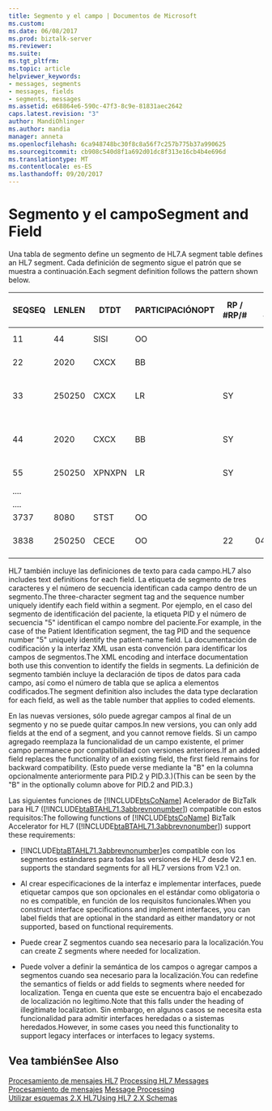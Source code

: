 ```yaml
---
title: Segmento y el campo | Documentos de Microsoft
ms.custom: 
ms.date: 06/08/2017
ms.prod: biztalk-server
ms.reviewer: 
ms.suite: 
ms.tgt_pltfrm: 
ms.topic: article
helpviewer_keywords:
- messages, segments
- messages, fields
- segments, messages
ms.assetid: e68864e6-590c-47f3-8c9e-81831aec2642
caps.latest.revision: "3"
author: MandiOhlinger
ms.author: mandia
manager: anneta
ms.openlocfilehash: 6ca948748bc30f8c8a56f7c257b775b37a990625
ms.sourcegitcommit: cb908c540d8f1a692d01dc8f313e16cb4b4e696d
ms.translationtype: MT
ms.contentlocale: es-ES
ms.lasthandoff: 09/20/2017
---
```

# <a name="segment-and-field"></a><span data-ttu-id="87380-102">Segmento y el campo</span><span class="sxs-lookup"><span data-stu-id="87380-102">Segment and Field</span></span>
<span data-ttu-id="87380-103">Una tabla de segmento define un segmento de HL7.</span><span class="sxs-lookup"><span data-stu-id="87380-103">A segment table defines an HL7 segment.</span></span> <span data-ttu-id="87380-104">Cada definición de segmento sigue el patrón que se muestra a continuación.</span><span class="sxs-lookup"><span data-stu-id="87380-104">Each segment definition follows the pattern shown below.</span></span>  
  
|<span data-ttu-id="87380-105">SEQ</span><span class="sxs-lookup"><span data-stu-id="87380-105">SEQ</span></span>|<span data-ttu-id="87380-106">LEN</span><span class="sxs-lookup"><span data-stu-id="87380-106">LEN</span></span>|<span data-ttu-id="87380-107">DT</span><span class="sxs-lookup"><span data-stu-id="87380-107">DT</span></span>|<span data-ttu-id="87380-108">PARTICIPACIÓN</span><span class="sxs-lookup"><span data-stu-id="87380-108">OPT</span></span>|<span data-ttu-id="87380-109">RP / #</span><span class="sxs-lookup"><span data-stu-id="87380-109">RP/#</span></span>|<span data-ttu-id="87380-110">TBL #</span><span class="sxs-lookup"><span data-stu-id="87380-110">TBL#</span></span>|<span data-ttu-id="87380-111">ELEMENTO #</span><span class="sxs-lookup"><span data-stu-id="87380-111">ITEM#</span></span>|<span data-ttu-id="87380-112">NOMBRE DEL ELEMENTO</span><span class="sxs-lookup"><span data-stu-id="87380-112">ELEMENT NAME</span></span>|  
|---------|---------|--------|---------|------------|-----------|------------|------------------|  
|<span data-ttu-id="87380-113">1</span><span class="sxs-lookup"><span data-stu-id="87380-113">1</span></span>|<span data-ttu-id="87380-114">4</span><span class="sxs-lookup"><span data-stu-id="87380-114">4</span></span>|<span data-ttu-id="87380-115">SI</span><span class="sxs-lookup"><span data-stu-id="87380-115">SI</span></span>|<span data-ttu-id="87380-116">O</span><span class="sxs-lookup"><span data-stu-id="87380-116">O</span></span>|||<span data-ttu-id="87380-117">00104</span><span class="sxs-lookup"><span data-stu-id="87380-117">00104</span></span>|<span data-ttu-id="87380-118">Establecer Id.: PID</span><span class="sxs-lookup"><span data-stu-id="87380-118">Set ID - PID</span></span>|  
|<span data-ttu-id="87380-119">2</span><span class="sxs-lookup"><span data-stu-id="87380-119">2</span></span>|<span data-ttu-id="87380-120">20</span><span class="sxs-lookup"><span data-stu-id="87380-120">20</span></span>|<span data-ttu-id="87380-121">CX</span><span class="sxs-lookup"><span data-stu-id="87380-121">CX</span></span>|<span data-ttu-id="87380-122">B</span><span class="sxs-lookup"><span data-stu-id="87380-122">B</span></span>|||<span data-ttu-id="87380-123">00105</span><span class="sxs-lookup"><span data-stu-id="87380-123">00105</span></span>|<span data-ttu-id="87380-124">Id. de pacientes</span><span class="sxs-lookup"><span data-stu-id="87380-124">Patient ID</span></span>|  
|<span data-ttu-id="87380-125">3</span><span class="sxs-lookup"><span data-stu-id="87380-125">3</span></span>|<span data-ttu-id="87380-126">250</span><span class="sxs-lookup"><span data-stu-id="87380-126">250</span></span>|<span data-ttu-id="87380-127">CX</span><span class="sxs-lookup"><span data-stu-id="87380-127">CX</span></span>|<span data-ttu-id="87380-128">L</span><span class="sxs-lookup"><span data-stu-id="87380-128">R</span></span>|<span data-ttu-id="87380-129">S</span><span class="sxs-lookup"><span data-stu-id="87380-129">Y</span></span>||<span data-ttu-id="87380-130">00106</span><span class="sxs-lookup"><span data-stu-id="87380-130">00106</span></span>|<span data-ttu-id="87380-131">Lista de identificadores de pacientes</span><span class="sxs-lookup"><span data-stu-id="87380-131">Patient Identifier List</span></span>|  
|<span data-ttu-id="87380-132">4</span><span class="sxs-lookup"><span data-stu-id="87380-132">4</span></span>|<span data-ttu-id="87380-133">20</span><span class="sxs-lookup"><span data-stu-id="87380-133">20</span></span>|<span data-ttu-id="87380-134">CX</span><span class="sxs-lookup"><span data-stu-id="87380-134">CX</span></span>|<span data-ttu-id="87380-135">B</span><span class="sxs-lookup"><span data-stu-id="87380-135">B</span></span>|<span data-ttu-id="87380-136">S</span><span class="sxs-lookup"><span data-stu-id="87380-136">Y</span></span>||<span data-ttu-id="87380-137">00107</span><span class="sxs-lookup"><span data-stu-id="87380-137">00107</span></span>|<span data-ttu-id="87380-138">Identificador del paciente alternativo - PID</span><span class="sxs-lookup"><span data-stu-id="87380-138">Alternate Patient ID - PID</span></span>|  
|<span data-ttu-id="87380-139">5</span><span class="sxs-lookup"><span data-stu-id="87380-139">5</span></span>|<span data-ttu-id="87380-140">250</span><span class="sxs-lookup"><span data-stu-id="87380-140">250</span></span>|<span data-ttu-id="87380-141">XPN</span><span class="sxs-lookup"><span data-stu-id="87380-141">XPN</span></span>|<span data-ttu-id="87380-142">L</span><span class="sxs-lookup"><span data-stu-id="87380-142">R</span></span>|<span data-ttu-id="87380-143">S</span><span class="sxs-lookup"><span data-stu-id="87380-143">Y</span></span>||<span data-ttu-id="87380-144">00108</span><span class="sxs-lookup"><span data-stu-id="87380-144">00108</span></span>|<span data-ttu-id="87380-145">Nombre del paciente</span><span class="sxs-lookup"><span data-stu-id="87380-145">Patient Name</span></span>|  
|<span data-ttu-id="87380-146">..</span><span class="sxs-lookup"><span data-stu-id="87380-146">..</span></span>||||||||  
|<span data-ttu-id="87380-147">..</span><span class="sxs-lookup"><span data-stu-id="87380-147">..</span></span>||||||||  
|<span data-ttu-id="87380-148">37</span><span class="sxs-lookup"><span data-stu-id="87380-148">37</span></span>|<span data-ttu-id="87380-149">80</span><span class="sxs-lookup"><span data-stu-id="87380-149">80</span></span>|<span data-ttu-id="87380-150">ST</span><span class="sxs-lookup"><span data-stu-id="87380-150">ST</span></span>|<span data-ttu-id="87380-151">O</span><span class="sxs-lookup"><span data-stu-id="87380-151">O</span></span>|||<span data-ttu-id="87380-152">01541</span><span class="sxs-lookup"><span data-stu-id="87380-152">01541</span></span>|<span data-ttu-id="87380-153">Demanda</span><span class="sxs-lookup"><span data-stu-id="87380-153">Strain</span></span>|  
|<span data-ttu-id="87380-154">38</span><span class="sxs-lookup"><span data-stu-id="87380-154">38</span></span>|<span data-ttu-id="87380-155">250</span><span class="sxs-lookup"><span data-stu-id="87380-155">250</span></span>|<span data-ttu-id="87380-156">CE</span><span class="sxs-lookup"><span data-stu-id="87380-156">CE</span></span>|<span data-ttu-id="87380-157">O</span><span class="sxs-lookup"><span data-stu-id="87380-157">O</span></span>|<span data-ttu-id="87380-158">2</span><span class="sxs-lookup"><span data-stu-id="87380-158">2</span></span>|<span data-ttu-id="87380-159">0429</span><span class="sxs-lookup"><span data-stu-id="87380-159">0429</span></span>|<span data-ttu-id="87380-160">01542</span><span class="sxs-lookup"><span data-stu-id="87380-160">01542</span></span>|<span data-ttu-id="87380-161">Código de la clase de producción</span><span class="sxs-lookup"><span data-stu-id="87380-161">Production Class Code</span></span>|  
  
 <span data-ttu-id="87380-162">HL7 también incluye las definiciones de texto para cada campo.</span><span class="sxs-lookup"><span data-stu-id="87380-162">HL7 also includes text definitions for each field.</span></span> <span data-ttu-id="87380-163">La etiqueta de segmento de tres caracteres y el número de secuencia identifican cada campo dentro de un segmento.</span><span class="sxs-lookup"><span data-stu-id="87380-163">The three-character segment tag and the sequence number uniquely identify each field within a segment.</span></span> <span data-ttu-id="87380-164">Por ejemplo, en el caso del segmento de identificación del paciente, la etiqueta PID y el número de secuencia "5" identifican el campo nombre del paciente.</span><span class="sxs-lookup"><span data-stu-id="87380-164">For example, in the case of the Patient Identification segment, the tag PID and the sequence number "5" uniquely identify the patient-name field.</span></span> <span data-ttu-id="87380-165">La documentación de codificación y la interfaz XML usan esta convención para identificar los campos de segmentos.</span><span class="sxs-lookup"><span data-stu-id="87380-165">The XML encoding and interface documentation both use this convention to identify the fields in segments.</span></span> <span data-ttu-id="87380-166">La definición de segmento también incluye la declaración de tipos de datos para cada campo, así como el número de tabla que se aplica a elementos codificados.</span><span class="sxs-lookup"><span data-stu-id="87380-166">The segment definition also includes the data type declaration for each field, as well as the table number that applies to coded elements.</span></span>  
  
 <span data-ttu-id="87380-167">En las nuevas versiones, sólo puede agregar campos al final de un segmento y no se puede quitar campos.</span><span class="sxs-lookup"><span data-stu-id="87380-167">In new versions, you can only add fields at the end of a segment, and you cannot remove fields.</span></span> <span data-ttu-id="87380-168">Si un campo agregado reemplaza la funcionalidad de un campo existente, el primer campo permanece por compatibilidad con versiones anteriores.</span><span class="sxs-lookup"><span data-stu-id="87380-168">If an added field replaces the functionality of an existing field, the first field remains for backward compatibility.</span></span> <span data-ttu-id="87380-169">(Esto puede verse mediante la "B" en la columna opcionalmente anteriormente para PID.2 y PID.3.)</span><span class="sxs-lookup"><span data-stu-id="87380-169">(This can be seen by the "B" in the optionally column above for PID.2 and PID.3.)</span></span>  
  
 <span data-ttu-id="87380-170">Las siguientes funciones de [!INCLUDE[btsCoName](../../includes/btsconame-md.md)] Acelerador de BizTalk para HL7 ([!INCLUDE[btaBTAHL71.3abbrevnonumber](../../includes/btabtahl71-3abbrevnonumber-md.md)]) compatible con estos requisitos:</span><span class="sxs-lookup"><span data-stu-id="87380-170">The following functions of [!INCLUDE[btsCoName](../../includes/btsconame-md.md)] BizTalk Accelerator for HL7 ([!INCLUDE[btaBTAHL71.3abbrevnonumber](../../includes/btabtahl71-3abbrevnonumber-md.md)]) support these requirements:</span></span>  
  
-   [!INCLUDE[btaBTAHL71.3abbrevnonumber](../../includes/btabtahl71-3abbrevnonumber-md.md)]<span data-ttu-id="87380-171">es compatible con los segmentos estándares para todas las versiones de HL7 desde V2.1 en.</span><span class="sxs-lookup"><span data-stu-id="87380-171"> supports the standard segments for all HL7 versions from V2.1 on.</span></span>  
  
-   <span data-ttu-id="87380-172">Al crear especificaciones de la interfaz e implementar interfaces, puede etiquetar campos que son opcionales en el estándar como obligatoria o no es compatible, en función de los requisitos funcionales.</span><span class="sxs-lookup"><span data-stu-id="87380-172">When you construct interface specifications and implement interfaces, you can label fields that are optional in the standard as either mandatory or not supported, based on functional requirements.</span></span>  
  
-   <span data-ttu-id="87380-173">Puede crear Z segmentos cuando sea necesario para la localización.</span><span class="sxs-lookup"><span data-stu-id="87380-173">You can create Z segments where needed for localization.</span></span>  
  
-   <span data-ttu-id="87380-174">Puede volver a definir la semántica de los campos o agregar campos a segmentos cuando sea necesario para la localización.</span><span class="sxs-lookup"><span data-stu-id="87380-174">You can redefine the semantics of fields or add fields to segments where needed for localization.</span></span> <span data-ttu-id="87380-175">Tenga en cuenta que este se encuentra bajo el encabezado de localización no legítimo.</span><span class="sxs-lookup"><span data-stu-id="87380-175">Note that this falls under the heading of illegitimate localization.</span></span> <span data-ttu-id="87380-176">Sin embargo, en algunos casos se necesita esta funcionalidad para admitir interfaces heredadas o a sistemas heredados.</span><span class="sxs-lookup"><span data-stu-id="87380-176">However, in some cases you need this functionality to support legacy interfaces or interfaces to legacy systems.</span></span>  
  
## <a name="see-also"></a><span data-ttu-id="87380-177">Vea también</span><span class="sxs-lookup"><span data-stu-id="87380-177">See Also</span></span>  
 <span data-ttu-id="87380-178">[Procesamiento de mensajes HL7](../../adapters-and-accelerators/accelerator-hl7/processing-hl7-messages.md) </span><span class="sxs-lookup"><span data-stu-id="87380-178">[Processing HL7 Messages](../../adapters-and-accelerators/accelerator-hl7/processing-hl7-messages.md) </span></span>  
 <span data-ttu-id="87380-179">[Procesamiento de mensajes](../../adapters-and-accelerators/accelerator-hl7/message-processing.md) </span><span class="sxs-lookup"><span data-stu-id="87380-179">[Message Processing](../../adapters-and-accelerators/accelerator-hl7/message-processing.md) </span></span>  
 [<span data-ttu-id="87380-180">Utilizar esquemas 2.X HL7</span><span class="sxs-lookup"><span data-stu-id="87380-180">Using HL7 2.X Schemas</span></span>](../../adapters-and-accelerators/accelerator-hl7/using-hl7-2-x-schemas.md)